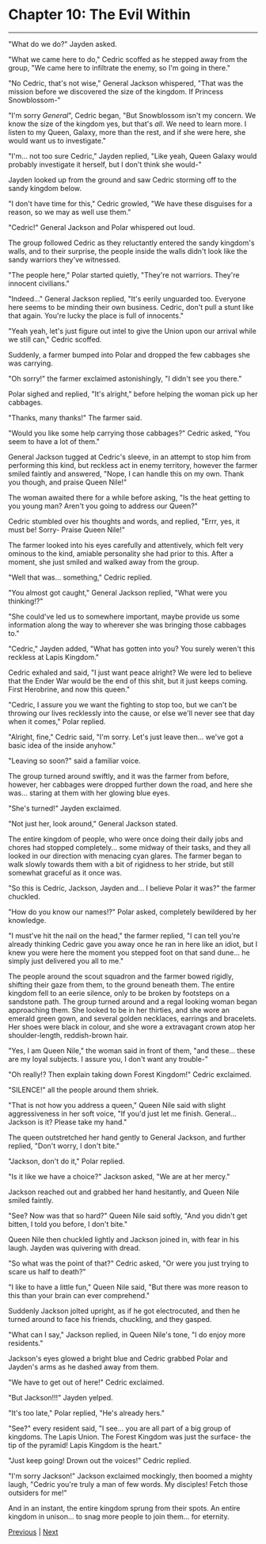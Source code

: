 # Chapter 10: The Evil Within
---

"What do we do?" Jayden asked.

"What we came here to do," Cedric scoffed as he stepped away from the group, "We came here to infiltrate the enemy, so I'm going in there."

"No Cedric, that's not wise," General Jackson whispered, "That was the mission before we discovered the size of the kingdom. If Princess Snowblossom-"

"I'm sorry *General*", Cedric began, "But Snowblossom isn't my concern. We know the size of the kingdom yes, but that's *all*. We need to learn more. I listen to my Queen, Galaxy, more than the rest, and if she were here, she would want us to investigate."

"I'm... not too sure Cedric," Jayden replied, "Like yeah, Queen Galaxy would probably investigate it herself, but I don't think she would-"

Jayden looked up from the ground and saw Cedric storming off to the sandy kingdom below.

"I don't have time for this," Cedric growled, "We have these disguises for a reason, so we may as well use them."

"Cedric!" General Jackson and Polar whispered out loud.

The group followed Cedric as they reluctantly entered the sandy kingdom's walls, and to their surprise, the people inside the walls didn't look like the sandy warriors they've witnessed.

"The people here," Polar started quietly, "They're not warriors. They're innocent civilians."

"Indeed..." General Jackson replied, "It's eerily unguarded too. Everyone here seems to be minding their own business. Cedric, don't pull a stunt like that again. You're lucky the place is full of innocents."

"Yeah yeah, let's just figure out intel to give the Union upon our arrival while we still can," Cedric scoffed.

Suddenly, a farmer bumped into Polar and dropped the few cabbages she was carrying.

"Oh sorry!" the farmer exclaimed astonishingly, "I didn't see you there."

Polar sighed and replied, "It's alright," before helping the woman pick up her cabbages.

"Thanks, many thanks!" The farmer said.

"Would you like some help carrying those cabbages?" Cedric asked, "You seem to have a lot of them."

General Jackson tugged at Cedric's sleeve, in an attempt to stop him from performing this kind, but reckless act in enemy territory, however the farmer smiled faintly and answered, "Nope, I can handle this on my own. Thank you though, and praise Queen Nile!"

The woman awaited there for a while before asking, "Is the heat getting to you young man? Aren't you going to address our Queen?"

Cedric stumbled over his thoughts and words, and replied, "Errr, yes, it must be! Sorry- Praise Queen Nile!"

The farmer looked into his eyes carefully and attentively, which felt very ominous to the kind, amiable personality she had prior to this. After a moment, she just smiled and walked away from the group.

"Well that was... something," Cedric replied.

"You almost got caught," General Jackson replied, "What were you thinking!?"

"She could've led us to somewhere important, maybe provide us some information along the way to wherever she was bringing those cabbages to."

"Cedric," Jayden added, "What has gotten into you? You surely weren't this reckless at Lapis Kingdom."

Cedric exhaled and said, "I just want peace alright? We were led to believe that the Ender War would be the end of this shit, but it just keeps coming. First Herobrine, and now this queen."

"Cedric, I assure you we want the fighting to stop too, but we can't be throwing our lives recklessly into the cause, or else we'll never see that day when it comes," Polar replied.

"Alright, fine," Cedric said, "I'm sorry. Let's just leave then... we've got a basic idea of the inside anyhow."

"Leaving so soon?" said a familiar voice.

The group turned around swiftly, and it was the farmer from before, however, her cabbages were dropped further down the road, and here she was... staring at them with her glowing blue eyes.

"She's turned!" Jayden exclaimed.

"Not just her, look around," General Jackson stated.

The entire kingdom of people, who were once doing their daily jobs and chores had stopped completely... some midway of their tasks, and they all looked in our direction with menacing cyan glares. The farmer began to walk slowly towards them with a bit of rigidness to her stride, but still somewhat graceful as it once was.

"So this is Cedric, Jackson, Jayden and... I believe Polar it was?" the farmer chuckled.

"How do you know our names!?" Polar asked, completely bewildered by her knowledge.

"I must've hit the nail on the head," the farmer replied, "I can tell you're already thinking Cedric gave you away once he ran in here like an idiot, but I knew you were here the moment you stepped foot on that sand dune... he simply just delivered you all to me."

The people around the scout squadron and the farmer bowed rigidly, shifting their gaze from them, to the ground beneath them. The entire kingdom fell to an eerie silence, only to be broken by footsteps on a sandstone path. The group turned around and a regal looking woman began approaching them. She looked to be in her thirties, and she wore an emerald green gown, and several golden necklaces, earrings and bracelets. Her shoes were black in colour, and she wore a extravagant crown atop her shoulder-length, reddish-brown hair.

"Yes, I am Queen Nile," the woman said in front of them, "and these... these are my loyal subjects. I assure you, I don't want any trouble-"

"Oh really!? Then explain taking down Forest Kingdom!" Cedric exclaimed.

"SILENCE!" all the people around them shriek.

"That is not how you address a queen," Queen Nile said with slight aggressiveness in her soft voice, "If you'd just let me finish. General... Jackson is it? Please take my hand."

The queen outstretched her hand gently to General Jackson, and further replied, "Don't worry, I don't bite."

"Jackson, don't do it," Polar replied.

"Is it like we have a choice?" Jackson asked, "We are at her mercy."

Jackson reached out and grabbed her hand hesitantly, and Queen Nile smiled faintly.

"See? Now was that so hard?" Queen Nile said softly, "And you didn't get bitten, I told you before, I don't bite."

Queen Nile then chuckled lightly and Jackson joined in, with fear in his laugh. Jayden was quivering with dread.

"So what was the point of that?" Cedric asked, "Or were you just trying to scare us half to death?"

"I like to have a little fun," Queen Nile said, "But there was more reason to this than your brain can ever comprehend."

Suddenly Jackson jolted upright, as if he got electrocuted, and then he turned around to face his friends, chuckling, and they gasped.

"What can I say," Jackson replied, in Queen Nile's tone, "I do enjoy more residents."

Jackson's eyes glowed a bright blue and Cedric grabbed Polar and Jayden's arms as he dashed away from them.

"We have to get out of here!" Cedric exclaimed.

"But Jackson!!!" Jayden yelped.

"It's too late," Polar replied, "He's already hers."

"See?" every resident said, "I see... you are all part of a big group of kingdoms. The Lapis Union. The Forest Kingdom was just the surface- the tip of the pyramid! Lapis Kingdom is the heart."

"Just keep going! Drown out the voices!" Cedric replied.

"I'm sorry Jackson!" Jackson exclaimed mockingly, then boomed a mighty laugh, "Cedric you're truly a man of few words. My disciples! Fetch those outsiders for me!"

And in an instant, the entire kingdom sprung from their spots. An entire kingdom in unison... to snag more people to join them... for eternity.



[Previous](https://lemurkolachnik.github.io/Legend-of-Lemur/pages/book_3_chapters/9) | [Next](https://lemurkolachnik.github.io/Legend-of-Lemur/pages/book_3_chapters/11)
